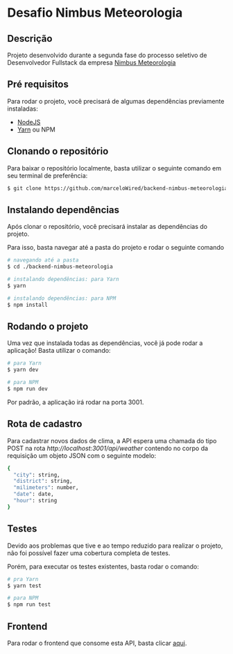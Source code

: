 # Desafio Nimbus Meteorologia


## Descrição

Projeto desenvolvido durante a segunda fase do processo seletivo de Desenvolvedor Fullstack da empresa [Nimbus Meteorologia](https://www.linkedin.com/company/nimbusmeteorologia/)

## Pré requisitos

Para rodar o projeto, você precisará de algumas dependências previamente instaladas:

- [NodeJS](https://nodejs.org/en/)
- [Yarn](https://yarnpkg.com/) ou NPM

## Clonando o repositório 

Para baixar o repositório localmente, basta utilizar o seguinte comando em seu terminal de preferência:

```bash
$ git clone https://github.com/marceloWired/backend-nimbus-meteorologia.git
```

## Instalando dependências

<p>Após clonar o repositório, você precisará instalar as dependências do projeto.</p>

<p>Para isso, basta navegar até a pasta do projeto e rodar o seguinte comando</p>

```bash
# navegando até a pasta
$ cd ./backend-nimbus-meteorologia

# instalando dependências: para Yarn
$ yarn

# instalando dependências: para NPM
$ npm install
```

## Rodando o projeto

<p>Uma vez que instalada todas as dependências, você já pode rodar a aplicação! Basta utilizar o comando:</p>

```bash
# para Yarn
$ yarn dev

# para NPM
$ npm run dev
```

Por padrão, a aplicação irá rodar na porta 3001.

## Rota de cadastro

<p>Para cadastrar novos dados de clima, a API espera uma chamada do tipo POST na rota <i>http://localhost:3001/api/weather</i> contendo no corpo da requisição um objeto JSON com o seguinte modelo:</p>

```bash
{
  "city": string,
  "district": string,
  "milimeters": number,
  "date": date,
  "hour": string
}
```

## Testes

<p>Devido aos problemas que tive e ao tempo reduzido para realizar o projeto, não foi possível fazer uma cobertura completa de testes. </p>

<p>Porém, para executar os testes existentes, basta rodar o comando:</p>

```bash
# pra Yarn
$ yarn test

# para NPM
$ npm run test
```

## Frontend 

<p>Para rodar o frontend que consome esta API, basta clicar <a href="https://github.com/marceloWired/front-end-nimbus-meteorologia">aqui</a>.</p>